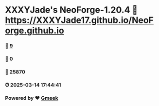# XXXYJade's NeoForge-1.20.4 :link: https://XXXYJade17.github.io/NeoForge.github.io 
### :page_facing_up: [9](https://XXXYJade17.github.io/NeoForge.github.io/tag.html) 
### :speech_balloon: 0 
### :hibiscus: 25870 
### :alarm_clock: 2025-03-14 17:44:41 
### Powered by :heart: [Gmeek](https://github.com/Meekdai/Gmeek)
